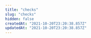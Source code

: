 ```yaml
---
title: "checks"
slug: "checks"
hidden: false
createdAt: "2021-10-20T23:20:38.857Z"
updatedAt: "2021-10-20T23:20:38.857Z"
---
```

